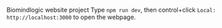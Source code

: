 Biomindlogic website project
Type `npm run dev`, then control+click `Local: http://localhost:3000` to open the webpage.

